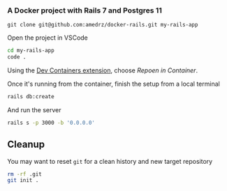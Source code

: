 ### A Docker project with Rails 7 and Postgres 11

```
git clone git@github.com:amedrz/docker-rails.git my-rails-app
```

Open the project in VSCode

```bash
cd my-rails-app
code .
```

Using the [Dev Containers extension](https://code.visualstudio.com/docs/devcontainers/containers), choose _Repoen in Container_.

Once it's running from the container, finish the setup from a local terminal

```bash
rails db:create
```

And run the server

```bash
rails s -p 3000 -b '0.0.0.0'
```

## Cleanup

You may want to reset `git` for a clean history and new target repository
```bash
rm -rf .git
git init .
```

